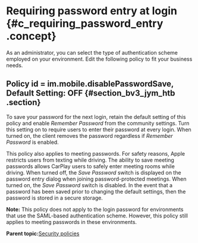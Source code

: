 # Requiring password entry at login {#c_requiring_password_entry .concept}

As an administrator, you can select the type of authentication scheme employed on your environment. Edit the following policy to fit your business needs.

## Policy id = im.mobile.disablePasswordSave, Default Setting: OFF {#section_bv3_jym_htb .section}

To save your password for the next login, retain the default setting of this policy and enable *Remember Password* from the community settings. Turn this setting on to require users to enter their password at every login. When turned on, the client removes the password regardless if *Remember Password* is enabled.

This policy also applies to meeting passwords. For safety reasons, Apple restricts users from texting while driving. The ability to save meeting passwords allows CarPlay users to safely enter meeting rooms while driving. When turned off, the *Save Password* switch is displayed on the password entry dialog when joining password-protected meetings. When turned on, the *Save Password* switch is disabled. In the event that a password has been saved prior to changing the default settings, then the password is stored in a secure storage.

**Note:** This policy does not apply to the login password for environments that use the SAML-based authentication scheme. However, this policy still applies to meeting passwords in these environments.

**Parent topic:**[Security policies](c_security_policies.md)


